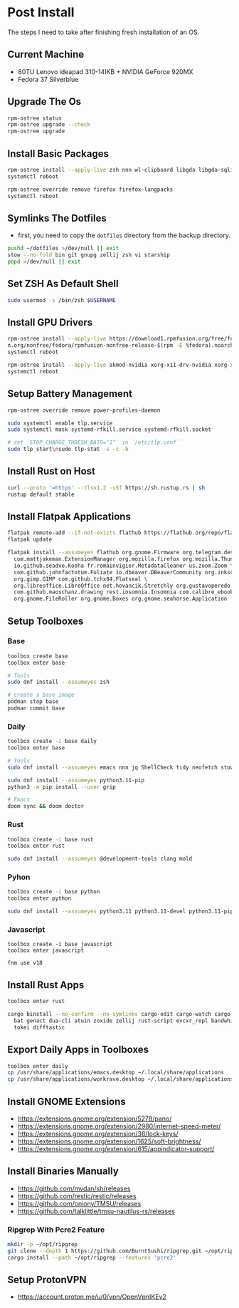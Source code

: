 # Post Install

The steps I need to take after finishing fresh installation of an OS.

## Current Machine

- 80TU Lenovo ideapad 310-14IKB + NVIDIA GeForce 920MX
- Fedora 37 Silverblue

## Upgrade The Os

```bash
rpm-ostree status
rpm-ostree upgrade --check
rpm-ostree upgrade
```

## Install Basic Packages

```bash
rpm-ostree install --apply-live zsh nnn wl-clipboard libgda libgda-sqlite tlp tlp-rdw gnome-tweaks
systemctl reboot

rpm-ostree override remove firefox firefox-langpacks
systemctl reboot
```

## Symlinks The Dotfiles

- first, you need to copy the `dotfiles` directory from the backup directory.

```bash
pushd ~/dotfiles >/dev/null || exit
stow --no-fold bin git gnupg zellij zsh vi starship
popd >/dev/null || exit
```

## Set ZSH As Default Shell

```bash
sudo usermod -s /bin/zsh $USERNAME
```

## Install GPU Drivers

```bash
rpm-ostree install --apply-live https://download1.rpmfusion.org/free/fedora/rpmfusion-free-release-$(rpm -E %fedora).noarch.rpm https://download1.rpmfusio
n.org/nonfree/fedora/rpmfusion-nonfree-release-$(rpm -E %fedora).noarch.rpm
systemctl reboot

rpm-ostree install --apply-live akmod-nvidia xorg-x11-drv-nvidia xorg-x11-drv-nvidia-cuda
systemctl reboot
```

## Setup Battery Management

```bash
rpm-ostree override remove power-profiles-daemon

sudo systemctl enable tlp.service
sudo systemctl mask systemd-rfkill.service systemd-rfkill.socket

# set `STOP_CHARGE_THRESH_BAT0="1"` in `/etc/tlp.conf``
sudo tlp start\nsudo tlp-stat -s -c -b
```

## Install Rust on Host

```bash
curl --proto '=https' --tlsv1.2 -sSf https://sh.rustup.rs | sh
rustup default stable
```

## Install Flatpak Applications

```bash
flatpak remote-add --if-not-exists flathub https://flathub.org/repo/flathub.flatpakrepo
flatpak update

flatpak install --assumeyes flathub org.gnome.Firmware org.telegram.desktop com.logseq.Logseq org.keepassxc.KeePassXC \
  com.mattjakeman.ExtensionManager org.mozilla.firefox org.mozilla.Thunderbird org.videolan.VLC org.kde.okular \
  io.github.seadve.Kooha fr.romainvigier.MetadataCleaner us.zoom.Zoom \
  com.github.johnfactotum.Foliate io.dbeaver.DBeaverCommunity org.inkscape.Inkscape \
  org.gimp.GIMP com.github.tchx84.Flatseal \
  org.libreoffice.LibreOffice net.hovancik.Stretchly org.gustavoperedo.FontDownloader \
  com.github.maoschanz.drawing rest.insomnia.Insomnia com.calibre_ebook.calibre \
  org.gnome.FileRoller org.gnome.Boxes org.gnome.seahorse.Application
```

## Setup Toolboxes

### Base

```bash
toolbox create base
toolbox enter base

# Tools
sudo dnf install --assumeyes zsh

# create a base image
podman stop base
podman commit base
```

### Daily

```bash
toolbox create -i base daily
toolbox enter base

# Tools
sudo dnf install --assumeyes emacs nnn jq ShellCheck tidy neofetch stow workrave pandoc

sudo dnf install --assumeyes python3.11-pip
python3 -m pip install --user grip

# Emacs
doom sync && doom doctor
```

### Rust

```bash
toolbox create -i base rust
toolbox enter rust

sudo dnf install --assumeyes @development-tools clang mold
```

### Pyhon

```bash
toolbox create -i base python
toolbox enter python

sudo dnf install --assumeyes python3.11 python3.11-devel python3.11-pip
```

### Javascript

```
toolbox create -i base javascript
toolbox enter javascript

fnm use v18
```

## Install Rust Apps

```bash
toolbox enter rust

cargo binstall --no-confirm --no-symlinks cargo-edit cargo-watch cargo-tarpaulin watchexec-cli cargo-outdated just fnm stylua starship \
  bat genact dua-cli atuin zoxide zellij rust-script evcxr_repl bandwhich hurl kondo git-cliff dprint cargo-nextest \
  tokei difftastic
```

## Export Daily Apps in Toolboxes

```bash
toolbox enter daily
cp /usr/share/applications/emacs.desktop ~/.local/share/applications
cp /usr/share/applications/workrave.desktop ~/.local/share/applications
```

## Install GNOME Extensions

- https://extensions.gnome.org/extension/5278/pano/
- https://extensions.gnome.org/extension/2980/internet-speed-meter/
- https://extensions.gnome.org/extension/36/lock-keys/
- https://extensions.gnome.org/extension/1625/soft-brightness/
- https://extensions.gnome.org/extension/615/appindicator-support/

## Install Binaries Manually

- https://github.com/mvdan/sh/releases
- https://github.com/restic/restic/releases
- https://github.com/oniony/TMSU/releases
- https://github.com/talklittle/tmsu-nautilus-rs/releases

### Ripgrep With Pcre2 Feature

```bash
mkdir -p ~/opt/ripgrep
git clone --depth 1 https://github.com/BurntSushi/ripgrep.git ~/opt/ripgrep
cargo install --path ~/opt/ripgrep --features 'pcre2'
```

## Setup ProtonVPN

- https://account.proton.me/u/0/vpn/OpenVpnIKEv2
